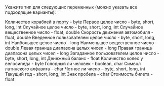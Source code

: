 Укажите тип для следующих переменных (можно указать все подходящие варианты):

Количество кораблей в порту - byte
Первое целое число - byte, short, long, int
Случайное целое число - byte, short, long, int
Случайное вещественное число - float, double
Скорость движения автомобиля - float, double
Введенное пользователем целое число - byte, short, long, int
Наибольшее целое число - long
Наименьшее вещественное число - double
Левая граница диапазона целых чисел - long
Правая граница диапазона целых чисел - long
Загаданное пользователем целое число - byte, short, long, int
Денежный баланс - float
Количество колес у велосипеда - byte
Голодный ли человек - boolean, char
Символ латинского алфавита - char
Четное ли число - byte, short, long, int
Текущий год - short, long, int
Знак пробела - char
Стоимость билета - float

